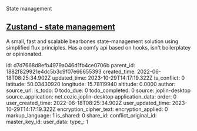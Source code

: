 State management

## [Zustand - state management](https://github.com/pmndrs/zustand)
A small, fast and scalable bearbones state-management solution using simplified flux principles. Has a comfy api based on hooks, isn't boilerplatey or opinionated.

id: d7d7668d8efb4979a046d1fb4ce0706b
parent_id: 1882f829921e4dc5b3c9f07e66655393
created_time: 2022-06-18T08:25:34.902Z
updated_time: 2023-10-29T14:17:19.322Z
is_conflict: 0
latitude: 50.03430920
longitude: 15.78119940
altitude: 0.0000
author: 
source_url: 
is_todo: 0
todo_due: 0
todo_completed: 0
source: joplin-desktop
source_application: net.cozic.joplin-desktop
application_data: 
order: 0
user_created_time: 2022-06-18T08:25:34.902Z
user_updated_time: 2023-10-29T14:17:19.322Z
encryption_cipher_text: 
encryption_applied: 0
markup_language: 1
is_shared: 0
share_id: 
conflict_original_id: 
master_key_id: 
user_data: 
type_: 1